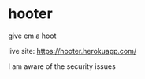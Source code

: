 # hooter
give em a hoot

live site: https://hooter.herokuapp.com/

I am aware of the security issues
